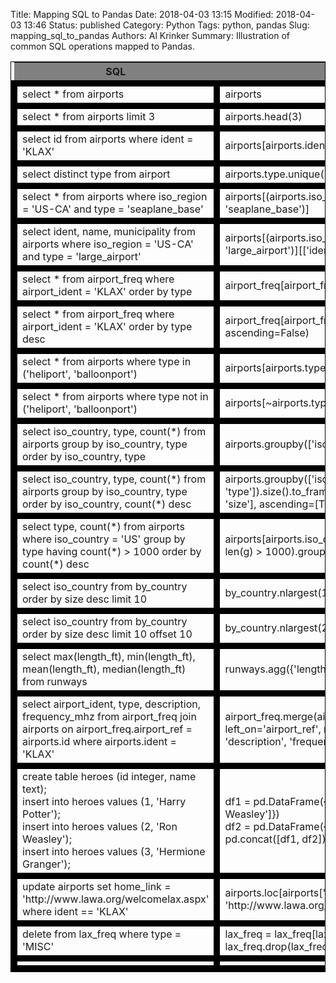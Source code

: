 Title: Mapping SQL to Pandas
Date: 2018-04-03 13:15
Modified: 2018-04-03 13:46
Status: published
Category: Python
Tags: python, pandas
Slug: mapping_sql_to_pandas
Authors: Al Krinker
Summary: Illustration of common SQL operations mapped to Pandas.

<style>
table {
    border: 1px solid black;
}
td {
    border: 10px solid black;
}

</style>

<table>
    <tr>
            <th bgcolor="gray">SQL</th>
            <th bgcolor="gray">Pandas</th>
     </tr>
        <tr>
            <td>select * from airports</td>
            <td>airports</td>
        </tr>
        <tr>
            <td>select * from airports limit 3</td>
            <td>airports.head(3)</td>
        </tr>
        <tr>
            <td>select id from airports where ident = 'KLAX'</td>
            <td>airports[airports.ident == 'KLAX'].id</td>
        </tr>
        <tr>
            <td>select distinct type from airport</td>
            <td>airports.type.unique()</td>
        </tr>
        <tr>
            <td>select * from airports where iso_region = 'US-CA' and type = 'seaplane_base'</td>
            <td>airports[(airports.iso_region == 'US-CA') & (airports.type == 'seaplane_base')]</td>
        </tr>
        <tr>
            <td>select ident, name, municipality from airports where iso_region = 'US-CA' and type = 'large_airport'</td>
            <td>airports[(airports.iso_region == 'US-CA') & (airports.type == 'large_airport')][['ident', 'name', 'municipality']]</td>
        </tr>
        <tr>
            <td>select * from airport_freq where airport_ident = 'KLAX' order by type</td>
            <td>airport_freq[airport_freq.airport_ident == 'KLAX'].sort_values('type')</td>
        </tr>        
        <tr>
            <td>select * from airport_freq where airport_ident = 'KLAX' order by type desc</td>
            <td>airport_freq[airport_freq.airport_ident == 'KLAX'].sort_values('type', ascending=False)</td>
        </tr>        
        <tr>
            <td>select * from airports where type in ('heliport', 'balloonport')</td>
            <td>airports[airports.type.isin(['heliport', 'balloonport'])]</td>
        </tr>        
        <tr>
            <td>select * from airports where type not in ('heliport', 'balloonport')</td>
            <td>airports[~airports.type.isin(['heliport', 'balloonport'])]</td>
        </tr>         
        <tr>
            <td>select iso_country, type, count(&ast;) from airports group by iso_country, type order by iso_country, type</td>
            <td>airports.groupby(['iso_country', 'type']).size()</td>
        </tr>         
        <tr>
            <td>select iso_country, type, count(&ast;) from airports group by iso_country, type order by iso_country, count(&ast;) desc</td>
            <td>airports.groupby(['iso_country', 'type']).size().to_frame('size').reset_index().sort_values(['iso_country', 'size'], ascending=[True, False])</td>
        </tr>
        <tr>
            <td>select type, count(&ast;) from airports where iso_country = 'US' group by type having count(&ast;) > 1000 order by count(&ast;) desc</td>
            <td>airports[airports.iso_country == 'US'].groupby('type').filter(lambda g: len(g) > 1000).groupby('type').size().sort_values(ascending=False)</td>
        </tr>
        <tr>
            <td>select iso_country from by_country order by size desc limit 10</td>
            <td>by_country.nlargest(10, columns='airport_count')</td>
        </tr>
        <tr>
            <td>select iso_country from by_country order by size desc limit 10 offset 10</td>
            <td>by_country.nlargest(20, columns='airport_count').tail(10)</td>
        </tr>
        <tr>
            <td>select max(length_ft), min(length_ft), mean(length_ft), median(length_ft) from runways</td>
            <td>runways.agg({'length_ft': ['min', 'max', 'mean', 'median']})</td>
        </tr>
        <tr>
            <td>select airport_ident, type, description, frequency_mhz from airport_freq join airports on airport_freq.airport_ref = airports.id where airports.ident = 'KLAX'</td>
            <td>airport_freq.merge(airports[airports.ident == 'KLAX'][['id']], left_on='airport_ref', right_on='id', how='inner')[['airport_ident', 'type', 'description', 'frequency_mhz']]</td>
        </tr>        
        <tr>
            <td>
                create table heroes (id integer, name text);<br>
                insert into heroes values (1, 'Harry Potter');<br>
                insert into heroes values (2, 'Ron Weasley');<br>
                insert into heroes values (3, 'Hermione Granger');
            </td>
            <td>
                df1 = pd.DataFrame({'id': [1, 2], 'name': ['Harry Potter', 'Ron Weasley']})<br>
                df2 = pd.DataFrame({'id': [3], 'name': ['Hermione Granger']})<br>
                pd.concat([df1, df2]).reset_index(drop=True)
            </td>
        </tr>        
        <tr>
            <td>update airports set home_link = 'http://www.lawa.org/welcomelax.aspx' where ident == 'KLAX'</td>
            <td>airports.loc[airports['ident'] == 'KLAX', 'home_link'] = 'http://www.lawa.org/welcomelax.aspx'</td>
        </tr>
        <tr>
            <td>delete from lax_freq where type = 'MISC'</td>
            <td>
                lax_freq = lax_freq[lax_freq.type != 'MISC'<br>
                lax_freq.drop(lax_freq[lax_freq.type == 'MISC'].index)
            </td>
        </tr>
        <tr>
            <td></td>
            <td></td>
        </tr>
</table>